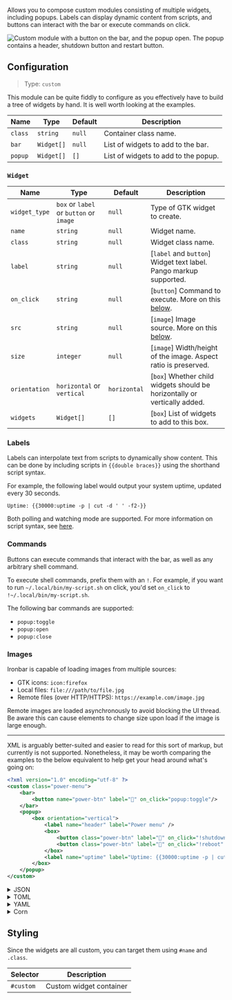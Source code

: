 Allows you to compose custom modules consisting of multiple widgets, including popups. 
Labels can display dynamic content from scripts, and buttons can interact with the bar or execute commands on click.

![Custom module with a button on the bar, and the popup open. The popup contains a header, shutdown button and restart button.](https://user-images.githubusercontent.com/5057870/196058785-042ef171-7e77-4d5c-921a-eca03c6424bd.png)

## Configuration

> Type: `custom`

This module can be quite fiddly to configure as you effectively have to build a tree of widgets by hand.
It is well worth looking at the examples.

| Name    | Type       | Default | Description                          |
|---------|------------|---------|--------------------------------------|
| `class` | `string`   | `null`  | Container class name.                |
| `bar`   | `Widget[]` | `null`  | List of widgets to add to the bar.   |
| `popup` | `Widget[]` | `[]`    | List of widgets to add to the popup. |

### `Widget`

| Name          | Type                                    | Default      | Description                                                               |
|---------------|-----------------------------------------|--------------|---------------------------------------------------------------------------|
| `widget_type` | `box` or `label` or `button` or `image` | `null`       | Type of GTK widget to create.                                             |
| `name`        | `string`                                | `null`       | Widget name.                                                              |
| `class`       | `string`                                | `null`       | Widget class name.                                                        |
| `label`       | `string`                                | `null`       | [`label` and `button`] Widget text label. Pango markup supported.         |
| `on_click`    | `string`                                | `null`       | [`button`] Command to execute. More on this [below](#commands).           |
| `src`         | `string`                                | `null`       | [`image`] Image source. More on this [below](#images).                    |
| `size`        | `integer`                               | `null`       | [`image`] Width/height of the image. Aspect ratio is preserved.           |
| `orientation` | `horizontal` or `vertical`              | `horizontal` | [`box`] Whether child widgets should be horizontally or vertically added. |
| `widgets`     | `Widget[]`                              | `[]`         | [`box`] List of widgets to add to this box.                               |

### Labels

Labels can interpolate text from scripts to dynamically show content. 
This can be done by including scripts in `{{double braces}}` using the shorthand script syntax.

For example, the following label would output your system uptime, updated every 30 seconds.

```
Uptime: {{30000:uptime -p | cut -d ' ' -f2-}}
```

Both polling and watching mode are supported. For more information on script syntax, see [here](script).

### Commands

Buttons can execute commands that interact with the bar, 
as well as any arbitrary shell command.

To execute shell commands, prefix them with an `!`. 
For example, if you want to run `~/.local/bin/my-script.sh` on click, 
you'd set `on_click` to `!~/.local/bin/my-script.sh`.

The following bar commands are supported:

- `popup:toggle`
- `popup:open`
- `popup:close`

### Images

Ironbar is capable of loading images from multiple sources:

- GTK icons: `icon:firefox`
- Local files: `file:///path/to/file.jpg`
- Remote files (over HTTP/HTTPS): `https://example.com/image.jpg`

Remote images are loaded asynchronously to avoid blocking the UI thread. 
Be aware this can cause elements to change size upon load if the image is large enough.

---

XML is arguably better-suited and easier to read for this sort of markup, 
but currently is not supported.
Nonetheless, it may be worth comparing the examples to the below equivalent
to help get your head around what's going on:


```xml
<?xml version="1.0" encoding="utf-8" ?>
<custom class="power-menu">
    <bar>
        <button name="power-btn" label="" on_click="popup:toggle"/>
    </bar>
    <popup>
        <box orientation="vertical">
            <label name="header" label="Power menu" />
            <box>
                <button class="power-btn" label="" on_click="!shutdown now" />
                <button class="power-btn" label="" on_click="!reboot" />
            </box>
            <label name="uptime" label="Uptime: {{30000:uptime -p | cut -d ' ' -f2-}}" />
        </box>
    </popup>
</custom>
```

<details>
<summary>JSON</summary>

```json
{
  "end": [
    {
      "type": "clock"
    },
    {
      "bar": [
        {
          "on_click": "popup:toggle",
          "label": "",
          "name": "power-btn",
          "type": "button"
        }
      ],
      "class": "power-menu",
      "popup": [
        {
          "orientation": "vertical",
          "type": "box",
          "widgets": [
            {
              "label": "Power menu",
              "name": "header",
              "type": "label"
            },
            {
              "type": "box",
              "widgets": [
                {
                  "class": "power-btn",
                  "on_click": "!shutdown now",
                  "label": "<span font-size='40pt'></span>",
                  "type": "button"
                },
                {
                  "class": "power-btn",
                  "on_click": "!reboot",
                  "label": "<span font-size='40pt'></span>",
                  "type": "button"
                }
              ]
            },
            {
              "label": "Uptime: {{30000:uptime -p | cut -d ' ' -f2-}}",
              "name": "uptime",
              "type": "label"
            }
          ]
        }
      ],
      "type": "custom"
    }
  ]
}
```

</details>

<details>
<summary>TOML</summary>

```toml
[[end]]
type = 'clock'

[[end]]
class = 'power-menu'
type = 'custom'

[[end.bar]]
on_click = 'popup:toggle'
label = ''
name = 'power-btn'
type = 'button'

[[end.popup]]
orientation = 'vertical'
type = 'box'

[[end.popup.widgets]]
label = 'Power menu'
name = 'header'
type = 'label'

[[end.popup.widgets]]
type = 'box'

[[end.popup.widgets.widgets]]
class = 'power-btn'
on_click = '!shutdown now'
label = '''<span font-size='40pt'></span>'''
type = 'button'

[[end.popup.widgets.widgets]]
class = 'power-btn'
on_click = '!reboot'
label = '''<span font-size='40pt'></span>'''
type = 'button'

[[end.popup.widgets]]
label = '''Uptime: {{30000:uptime -p | cut -d ' ' -f2-}}'''
name = 'uptime'
type = 'label'
```

</details>

<details>
<summary>YAML</summary>

```yaml
end:
- type: clock
- bar:
  - on_click: popup:toggle
    label: 
    name: power-btn
    type: button
  class: power-menu
  popup:
  - orientation: vertical
    type: box
    widgets:
    - label: Power menu
      name: header
      type: label
    - type: box
      widgets:
      - class: power-btn
        on_click: '!shutdown now'
        label: <span font-size='40pt'></span>
        type: button
      - class: power-btn
        on_click: '!reboot'
        label: <span font-size='40pt'></span>
        type: button
    - label: 'Uptime: {{30000:uptime -p | cut -d '' '' -f2-}}'
      name: uptime
      type: label
  type: custom
```

</details>

<details>
<summary>Corn</summary>

```corn
let {
    $power_menu = {
        type = "custom"
        class = "power-menu"

        bar = [ { type = "button" name="power-btn" label = "" on_click = "popup:toggle" } ]

        popup = [ {
            type = "box"
            orientation = "vertical"
            widgets = [
                { type = "label" name = "header" label = "Power menu" }
                {
                    type = "box"
                    widgets = [
                        { type = "button" class="power-btn" label = "<span font-size='40pt'></span>" on_click = "!shutdown now" }
                        { type = "button" class="power-btn" label = "<span font-size='40pt'></span>" on_click = "!reboot" }
                    ]
                }
                { type = "label" name = "uptime" label = "Uptime: {{30000:uptime -p | cut -d ' ' -f2-}}" }
            ]
        } ]
    }
} in {
    end = [ $power_menu ]
}
```

</details>

## Styling

Since the widgets are all custom, you can target them using `#name` and `.class`.

| Selector  | Description             |
|-----------|-------------------------|
| `#custom` | Custom widget container |